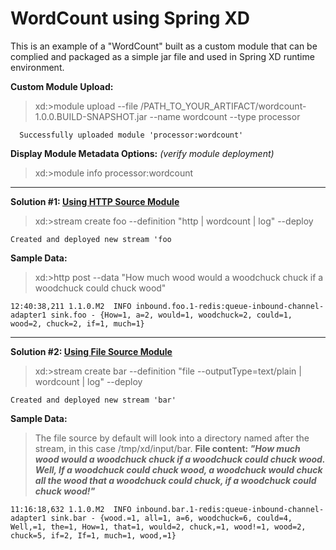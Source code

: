 WordCount using Spring XD
=========================

This is an example of a "WordCount" built as a custom module that can be complied and packaged as a simple jar file and used in Spring XD runtime environment.

**Custom Module Upload:**
> xd:>module upload --file /PATH_TO_YOUR_ARTIFACT/wordcount-1.0.0.BUILD-SNAPSHOT.jar --name wordcount --type processor

```
  Successfully uploaded module 'processor:wordcount'
```

**Display Module Metadata Options:** _(verify module deployment)_
> xd:>module info processor:wordcount

---
 
**Solution #1: [Using HTTP Source Module](https://github.com/spring-projects/spring-xd/wiki/Sources#http)**
> xd:>stream create foo --definition "http | wordcount | log" --deploy

```
Created and deployed new stream 'foo
```

**Sample Data:**
> xd:>http post --data "How much wood would a woodchuck chuck if a woodchuck could chuck wood"

```
12:40:38,211 1.1.0.M2  INFO inbound.foo.1-redis:queue-inbound-channel-adapter1 sink.foo - {How=1, a=2, would=1, woodchuck=2, could=1, wood=2, chuck=2, if=1, much=1}
```

---

**Solution #2: [Using File Source Module](https://github.com/spring-projects/spring-xd/wiki/Sources#file)**
> xd:>stream create bar --definition "file --outputType=text/plain | wordcount | log" --deploy

```
Created and deployed new stream 'bar'
```

**Sample Data:**

> The file source by default will look into a directory named after the stream, in this case /tmp/xd/input/bar. **File content: _"How much wood would a woodchuck chuck if a woodchuck could chuck wood. Well, If a woodchuck could chuck wood, a woodchuck would chuck all the wood that a woodchuck could chuck, if a woodchuck could chuck wood!"_**

```
11:16:18,632 1.1.0.M2  INFO inbound.bar.1-redis:queue-inbound-channel-adapter1 sink.bar - {wood.=1, all=1, a=6, woodchuck=6, could=4, Well,=1, the=1, How=1, that=1, would=2, chuck,=1, wood!=1, wood=2, chuck=5, if=2, If=1, much=1, wood,=1}
```




